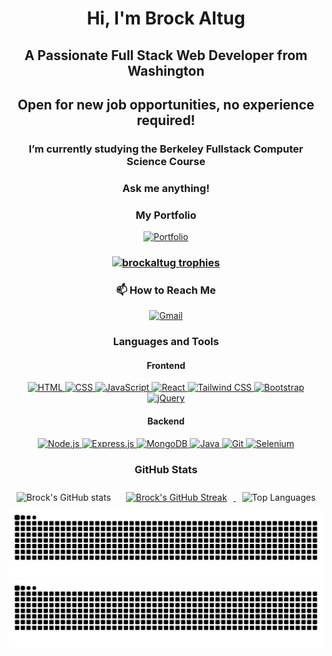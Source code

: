 <h1 align="center">Hi, I'm Brock Altug</h1>
<h2 align="center">A Passionate Full Stack Web Developer from Washington</h2>
<h2 align="center">Open for new job opportunities, no experience required!</h2>
<h3 align="center">I’m currently studying the Berkeley Fullstack Computer Science Course</h3>
<h3 align="center">Ask me anything!</h3>

<h3 align="center">My Portfolio</h3>
<p align="center">
  <a href="https://brockaltug.github.io/my-portfolio/" target="_blank" rel="noreferrer">
    <img src="https://img.shields.io/badge/View%20Portfolio-FF5733?style=for-the-badge&logo=About.me&logoColor=white" alt="Portfolio" />
  </a>
</p>

<h3 align="center">
  <a href="https://github.com/ryo-ma/github-profile-trophy">
    <img src="https://github-profile-trophy.vercel.app/?username=brockaltug&theme=radical&margin-w=15&margin-h=15" alt="brockaltug trophies" />
  </a>
</h3>

<h3 align="center">📫 How to Reach Me</h3>
<p align="center">
  <a href="mailto:brock.altug99@gmail.com" target="_blank" rel="noreferrer">
    <img src="https://img.shields.io/badge/Gmail-D14836?style=flat&logo=gmail&logoColor=white" alt="Gmail" />
  </a>
</p>

<h3 align="center">Languages and Tools</h3>

<h4 align="center">Frontend</h4>
<p align="center">
  <a href="https://developer.mozilla.org/en-US/docs/Web/HTML" target="_blank" rel="noreferrer">
    <img src="https://skillicons.dev/icons?i=html" alt="HTML" />
  </a>
  <a href="https://developer.mozilla.org/en-US/docs/Web/CSS" target="_blank" rel="noreferrer">
    <img src="https://skillicons.dev/icons?i=css" alt="CSS" />
  </a>
  <a href="https://developer.mozilla.org/en-US/docs/Web/JavaScript" target="_blank" rel="noreferrer">
    <img src="https://skillicons.dev/icons?i=js" alt="JavaScript" />
  </a>
  <a href="https://reactjs.org/" target="_blank" rel="noreferrer">
    <img src="https://skillicons.dev/icons?i=react" alt="React" />
  </a>
  <a href="https://tailwindcss.com/" target="_blank" rel="noreferrer">
    <img src="https://skillicons.dev/icons?i=tailwind" alt="Tailwind CSS" />
  </a>
  <a href="https://getbootstrap.com/" target="_blank" rel="noreferrer">
    <img src="https://skillicons.dev/icons?i=bootstrap" alt="Bootstrap" />
  </a>
  <a href="https://jquery.com/" target="_blank" rel="noreferrer">
    <img src="https://skillicons.dev/icons?i=jquery" alt="jQuery" />
  </a>
</p>

<h4 align="center">Backend</h4>
<p align="center">
  <a href="https://nodejs.org/" target="_blank" rel="noreferrer">
    <img src="https://skillicons.dev/icons?i=nodejs" alt="Node.js" />
  </a>
  <a href="https://expressjs.com/" target="_blank" rel="noreferrer">
    <img src="https://skillicons.dev/icons?i=express" alt="Express.js" />
  </a>
  <a href="https://www.mongodb.com/" target="_blank" rel="noreferrer">
    <img src="https://skillicons.dev/icons?i=mongodb" alt="MongoDB" />
  </a>
  <a href="https://www.java.com/" target="_blank" rel="noreferrer">
    <img src="https://skillicons.dev/icons?i=java" alt="Java" />
  </a>
  <a href="https://git-scm.com/" target="_blank" rel="noreferrer">
    <img src="https://skillicons.dev/icons?i=git" alt="Git" />
  </a>
  <a href="https://www.selenium.dev/" target="_blank" rel="noreferrer">
    <img src="https://skillicons.dev/icons?i=selenium" alt="Selenium" />
  </a>
</p>

<h3 align="center">GitHub Stats</h3>
<div align="center">
  <img src="https://github-readme-stats.vercel.app/api?username=brockaltug&show_icons=true&theme=radical" alt="Brock's GitHub stats" width="400" style="margin: 10px;" />
  <a href="https://git.io/streak-stats">
    <img src="https://streak-stats.demolab.com/?user=brockaltug&theme=radical" alt="Brock's GitHub Streak" width="400" style="margin: 10px;" />
  </a>
  <img src="https://github-readme-stats.vercel.app/api/top-langs/?username=brockaltug&layout=compact&theme=radical" alt="Top Languages" width="400" style="margin: 10px;" />
</div>

<div align="center">
  <img src="https://raw.githubusercontent.com/shahradelahi/shahradelahi/output/github-contribution-grid-snake-dark.svg#gh-dark-mode-only" alt="GitHub contribution grid snake animation" />
  <img src="https://raw.githubusercontent.com/shahradelahi/shahradelahi/output/github-contribution-grid-snake.svg#gh-light-mode-only" alt="GitHub contribution grid snake animation" />
</div>

<!--
**BrockAltug/brockaltug** is a ✨ _special_ ✨ repository because its `README.md` (this file) appears on your GitHub profile.

Here are some ideas to get you started:

- 🔭 I’m currently working on ...
- 🌱 I’m currently learning ...
- 👯 I’m looking to collaborate on ...
- 🤔 I’m looking for help with ...
- 💬 Ask me about ...
- 📫 How to reach me: ...
- 😄 Pronouns: ...
- ⚡ Fun fact: ...
-->
